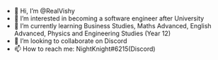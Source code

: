 - 👋 Hi, I’m @RealVishy
- 👀 I’m interested in becoming a software engineer after University
- 🌱 I’m currently learning Business Studies, Maths Advanced, English Advanced, Physics and Engineering Studies (Year 12)
- 💞️ I’m looking to collaborate on Discord 
- 📫 How to reach me: NightKnight#6215(Discord)

<!---
RealVishy/RealVishy is a ✨ special ✨ repository because its `README.md` (this file) appears on your GitHub profile.
You can click the Preview link to take a look at your changes.
--->
